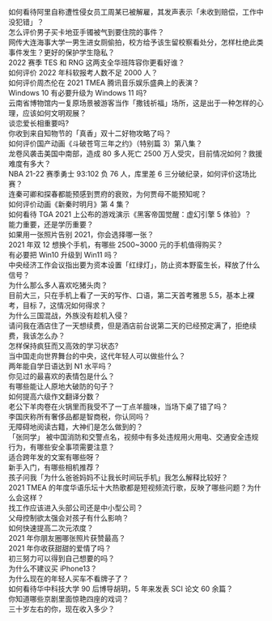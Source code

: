 如何看待阿里自称遭性侵女员工周某已被解雇，其发声表示「未收到赔偿，工作中没犯错」？  
怎么评价男子买卡地亚手镯被气到要住院的事件？  
网传大连海事大学一男生进女厕偷拍，校方给予该生留校察看处分，怎样杜绝此类事件发生？更好的保护学生隐私？  
2022 赛季 TES 和 RNG 这两支全华班阵容你更看好谁？  
如何评价 2022 年科软报考人数不足 2000 人？  
如何评价周杰伦在 2021 TMEA 腾讯音乐娱乐盛典上的表演？  
Windows 10 有必要升级为 Windows 11 吗?  
云南省博物馆内一复原场景被游客当作「撒钱祈福」场所，这是出于一种怎样的心理，应该如何文明观展？  
谈恋爱长相重要吗?  
你收到来自知物节的「真香」双十二好物攻略了吗？  
如何评价国产动画《斗破苍穹三年之约》（特别篇 3）第八集？  
龙卷风袭击美国中南部，造成 80 多人死亡 2500 万人受灾，目前情况如何？救援难度有多大？  
NBA 21-22 赛季勇士 93:102 负 76 人，库里差 6 三分破纪录，如何评价这场比赛？  
连秦可卿和探春都能预感到贾府的衰败，为何贾母不能预知呢？  
如何评价动画《新秦时明月》第 4 集？  
如何看待 TGA 2021 上公布的游戏演示《黑客帝国觉醒：虚幻引擎 5 体验》？  
能力重要，还是学历重要？  
如果用一张照片告别 2021，你会选择哪一张？  
2021 年双 12 想换个手机，有哪些 2500~3000 元的手机值得购买？  
有必要把 Win10 升级到 Win11 吗？  
中央经济工作会议指出要为资本设置「红绿灯」，防止资本野蛮生长，释放了什么信号？  
为什么那么多人喜欢吃猪头肉？  
目前大三，只在手机上看了一天的写作、口语，第二天首考雅思 5.5，基本上裸考，目标 7，这情况如何得求？  
为什么三国混战，外族没有趁机入侵？  
请问我在酒店住了一天想续费，但是酒店前台说第二天的已经预定满了，拒绝续费，我该怎么办？  
怎样保持疯狂而又高效的学习状态?  
当中国走向世界舞台的中央，这代年轻人可以做些什么？  
两年能自学日语达到 N1 水平吗？  
你见过的最喜欢的表情包是什么？  
有哪些能让人原地大破防的句子？  
如何提高六级作文翻译分数？  
老公下羊肉卷在火锅里而我受不了一丁点羊膻味，当场下桌了错了吗？  
李国庆称所有奢侈品都是智商税，你认同吗？  
无障碍地阅读古籍，大神们是怎么做到的？  
「张同学」 被中国消防和交警点名，视频中有多处违规用火用电、交通安全违规行为，有哪些安全事项需要注意？  
适合跨年发的文案有哪些呀？  
新手入门，有哪些相机推荐？  
孩子问我「为什么爸爸妈妈不让我长时间玩手机」我怎么解释比较好？  
2021 TMEA 的年度华语乐坛十大热歌都是短视频流行歌，反映了哪些问题？为什么会这样？  
找工作应该进入头部公司还是中小型公司？  
父母控制欲太强会对孩子有什么影响？  
如何快速提高二次元浓度？  
2021 年你朋友圈哪张照片获赞最高？  
2021 年你收获甜甜的爱情了吗？  
初三努力可以得到自己想要的吗？  
为什么不建议买 iPhone13？  
为什么现在的年轻人买车不看牌子了？  
如何看待华中科技大学 90 后博导胡玥，5 年来发表 SCI 论文 60 余篇？  
你知道哪些京剧里面惊艳四座的戏词？  
三十岁左右的你，现在收入多少？  
